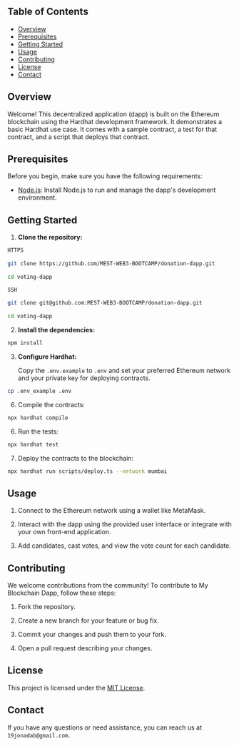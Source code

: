 ## Table of Contents

- [Overview](#overview)
- [Prerequisites](#prerequisites)
- [Getting Started](#getting-started)
- [Usage](#usage)
- [Contributing](#contributing)
- [License](#license)
- [Contact](#contact)

## Overview

Welcome! This decentralized application (dapp) is built on the Ethereum blockchain using the Hardhat development framework. It demonstrates a basic Hardhat use case. It comes with a sample contract, a test for that contract, and a script that deploys that contract.

## Prerequisites

Before you begin, make sure you have the following requirements:

- [Node.js](https://nodejs.org/): Install Node.js to run and manage the dapp's development environment.

## Getting Started

1. **Clone the repository:**
```sh
HTTPS
   
git clone https://github.com/MEST-WEB3-BOOTCAMP/donation-dapp.git
   
cd voting-dapp
 ```
```sh
SSH
   
git clone git@github.com:MEST-WEB3-BOOTCAMP/donation-dapp.git
   
cd voting-dapp
 ```


2. **Install the dependencies:**

```sh
npm install
```

3. **Configure Hardhat:**

   Copy the `.env.example` to `.env` and set your preferred Ethereum network and your private key for deploying contracts.

```sh
cp .env_example .env
```

6. Compile the contracts:

```sh
npx hardhat compile
```

6. Run the tests:

```sh
npx hardhat test
```

7. Deploy the contracts to the blockchain:

```sh
npx hardhat run scripts/deploy.ts --network mumbai
```

## Usage

1. Connect to the Ethereum network using a wallet like MetaMask.

2. Interact with the dapp using the provided user interface or integrate with your own front-end application.

3. Add candidates, cast votes, and view the vote count for each candidate.

## Contributing

We welcome contributions from the community! To contribute to My Blockchain Dapp, follow these steps:

1. Fork the repository.

2. Create a new branch for your feature or bug fix.

3. Commit your changes and push them to your fork.

4. Open a pull request describing your changes.

## License

This project is licensed under the [MIT License](LICENSE).

## Contact

If you have any questions or need assistance, you can reach us at `19jonadab@gmail.com`.


